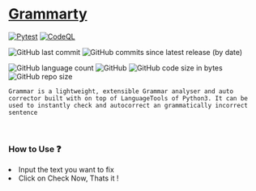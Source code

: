 # [Grammarty](https://grammarty.herokuapp.com/)

[![Pytest](https://github.com/sid86-dev/Grammarty/actions/workflows/main.yml/badge.svg?branch=master)](https://github.com/sid86-dev/Grammarty/actions/workflows/main.yml)
[![CodeQL](https://github.com/sid86-dev/Grammarty/actions/workflows/codeql-analysis.yml/badge.svg)](https://github.com/sid86-dev/Grammarty/actions/workflows/codeql-analysis.yml)

![GitHub last commit](https://img.shields.io/github/last-commit/sid86-dev/Grammarty)
![GitHub commits since latest release (by date)](https://img.shields.io/github/commits-since/sid86-dev/Grammarty/v0.01)


![GitHub language count](https://img.shields.io/github/languages/count/sid86-dev/Grammarty?color=red)
![GitHub](https://img.shields.io/github/license/sid86-dev/Grammarty)
![GitHub code size in bytes](https://img.shields.io/github/languages/code-size/sid86-dev/Grammarty)
![GitHub repo size](https://img.shields.io/github/repo-size/sid86-dev/Grammarty)

``` Grammar is a lightweight, extensible Grammar analyser and auto corrector built with on top of LanguageTools of Python3. It can be used to instantly check and autocorrect an grammatically incorrect sentence ```

 <br>


###  How to Use ❓
 
  <li> Input the text you want to fix
  <li> Click on Check Now, Thats it !


